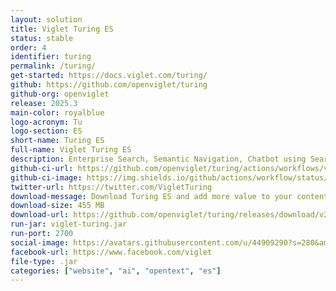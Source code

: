 ```yaml
---
layout: solution
title: Viglet Turing ES
status: stable
order: 4
identifier: turing
permalink: /turing/
get-started: https://docs.viglet.com/turing/
github: https://github.com/openviglet/turing
github-org: openviglet
release: 2025.3
main-color: royalblue
logo-acronym: Tu
logo-section: ES
short-name: Turing ES
full-name: Viglet Turing ES
description: Enterprise Search, Semantic Navigation, Chatbot using Search Engine and Generative AI.
github-ci-url: https://github.com/openviglet/turing/actions/workflows/validate.yml
github-ci-image: https://img.shields.io/github/actions/workflow/status/openviglet/turing/validate.yml?branch=2025.4
twitter-url: https://twitter.com/VigletTuring
download-message: Download Turing ES and add more value to your content.
download-size: 455 MB
download-url: https://github.com/openviglet/turing/releases/download/v2025.3.65/viglet-turing.jar
run-jar: viglet-turing.jar
run-port: 2700
social-image: https://avatars.githubusercontent.com/u/44909290?s=280&amp;v=4
facebook-url: https://www.facebook.com/viglet
file-type: .jar
categories: ["website", "ai", "opentext", "es"]
---
```

